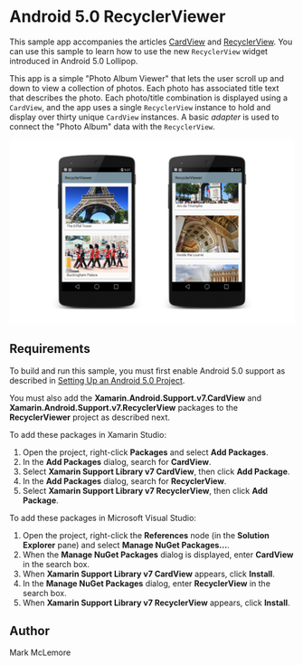 Android 5.0 RecyclerViewer
==========================

This sample app accompanies the articles
[CardView](http://developer.xamarin.com/guides/android/platform_features/android_l/cardview) and
[RecyclerView](http://developer.xamarin.com/guides/android/platform_features/android_l/recyclerview).
You can use this sample to learn how to use the new `RecyclerView` widget
introduced in Android 5.0 Lollipop.

This app is a simple "Photo Album Viewer" that lets the user scroll up and 
down to view a collection of photos. Each photo has associated title 
text that describes the photo. Each photo/title combination is 
displayed using a `CardView`, and the app uses a single `RecyclerView` 
instance to hold and display over thirty unique `CardView` instances. A 
basic *adapter* is used to connect the "Photo Album" data with the 
`RecyclerView`. 

![](Screenshots/example-screens.png)


Requirements
------------

To build and run this sample, you must first enable Android 5.0 support as 
described in 
[Setting Up an Android 5.0 Project](http://developer.xamarin.com/guides/android/platform_features/android_l/introduction_to_android_l#settingup).

You must also add the **Xamarin.Android.Support.v7.CardView** and 
**Xamarin.Android.Support.v7.RecyclerView** packages to the 
**RecyclerViewer** project as described next. 

To add these packages in Xamarin Studio:

1. Open the project, right-click **Packages** and 
   select **Add Packages**. 
2. In the **Add Packages** dialog, search for **CardView**.
3. Select **Xamarin Support Library v7 CardView**,
   then click **Add Package**.
4. In the **Add Packages** dialog, search for
   **RecyclerView**.
5. Select **Xamarin Support Library v7 RecyclerView**,
   then click **Add Package**.

To add these packages in Microsoft Visual Studio:

1. Open the project, right-click the **References**
   node (in the **Solution Explorer** pane) and select 
   **Manage NuGet Packages...**.
2. When the **Manage NuGet Packages** dialog is displayed,
   enter **CardView** in the search box.
3. When **Xamarin Support Library v7 CardView**
   appears, click **Install**.
4. In the **Manage NuGet Packages** dialog,
   enter **RecyclerView** in the search box.
5. When **Xamarin Support Library v7 RecyclerView**
   appears, click **Install**.

Author
------ 

Mark McLemore
